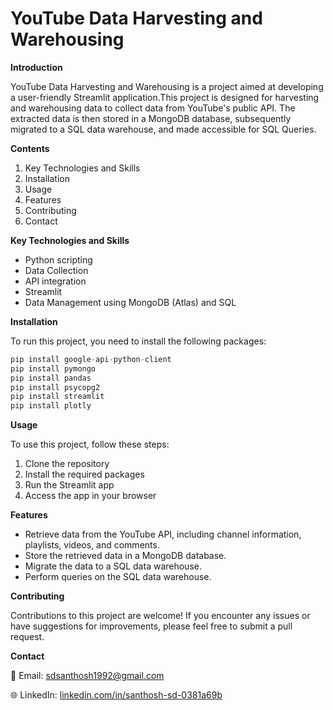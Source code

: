 # YouTube Data Harvesting and Warehousing 

**Introduction**

YouTube Data Harvesting and Warehousing is a project aimed at developing a user-friendly Streamlit application.This project is designed for harvesting and warehousing data to collect data from YouTube's public API. The extracted data is then stored in a MongoDB database, subsequently migrated to a SQL data warehouse, and made accessible for SQL Queries.

**Contents**

1. Key Technologies and Skills
2. Installation
3. Usage
4. Features
5. Contributing
6. Contact

**Key Technologies and Skills**
- Python scripting
- Data Collection
- API integration
- Streamlit
- Data Management using MongoDB (Atlas) and SQL

**Installation**

To run this project, you need to install the following packages:
```python
pip install google-api-python-client
pip install pymongo
pip install pandas
pip install psycopg2
pip install streamlit
pip install plotly
```

**Usage**

To use this project, follow these steps:

1. Clone the repository
2. Install the required packages
3. Run the Streamlit app
4. Access the app in your browser

**Features**

- Retrieve data from the YouTube API, including channel information, playlists, videos, and comments.
- Store the retrieved data in a MongoDB database.
- Migrate the data to a SQL data warehouse.
- Perform queries on the SQL data warehouse.

**Contributing**

Contributions to this project are welcome! If you encounter any issues or have suggestions for improvements, please feel free to submit a pull request.

**Contact**

📧 Email: sdsanthosh1992@gmail.com 

🌐 LinkedIn: [linkedin.com/in/santhosh-sd-0381a69b](https://www.linkedin.com/in/santhosh-sd-0381a69b)
